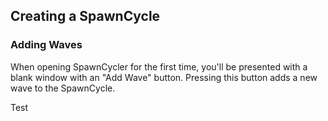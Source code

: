 ## Creating a SpawnCycle

### Adding Waves
When opening SpawnCycler for the first time, you'll be presented with a blank window with an "Add Wave" button.
Pressing this button adds a new wave to the SpawnCycle.

Test

